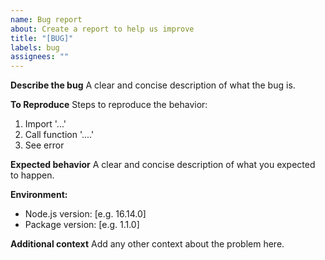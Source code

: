 ```yaml
---
name: Bug report
about: Create a report to help us improve
title: "[BUG]"
labels: bug
assignees: ""
---
```


**Describe the bug**
A clear and concise description of what the bug is.

**To Reproduce**
Steps to reproduce the behavior:

1. Import '...'
2. Call function '....'
3. See error

**Expected behavior**
A clear and concise description of what you expected to happen.

**Environment:**

- Node.js version: [e.g. 16.14.0]
- Package version: [e.g. 1.1.0]

**Additional context**
Add any other context about the problem here.
